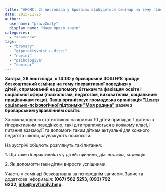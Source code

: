 ```yaml
---
title: "АНОНС: 26 листопада у Броварах відбудеться семінар на тему гіперактивності у дітей"
date: 2015-11-25
author: 
  username: "pravoZnaty"
  display_name: "Маєш право знати"
categories: 
  - "announce"
tags: 
  - "brovary"
  - "giperaktyvnist-u-ditej"
  - "novini"
  - "psihologiya"
  - "seminar"
---
```


**Завтра, 26 листопада, о 14:00 у броварській ЗОШ №8 пройде безкоштовний [семінар](http://www.psycheya.info/proekt-giperaktivnist-u-ditej-shlyaxi-vzayemodi%D1%97/) на тему гіперактивної поведінки у дітей, спрямований на допомогу батькам та фахівцям освіти і соціальної сфери (психологам, педагогам, вихователям, соціальним працівникам тощо). Захід організовує громадська організація ["Центр соціально-псіхологічної підтримки "Моя родина"](http://www.psycheya.info/go-moya-rodina/) разом з броварським управлінням освіти.**

За міжнародною статистикою на кожних 10 дітей припадає 1 дитина з гіперактивним поведінкою, такі діти трапляються в кожному класі, і питання взаємодії та допомоги таким діткам актуальні для кожного педагога школи, зауважують психологи.

На зустрічі обіцяють розглянуть такі питання:

1\. Що таке гіперактивність у дітей: причини, діагностика, корекція.

2\. Як допомогти таки дітям вирости успішними.

Участь у семінарі безкоштовна за попереднім записом. Запис та додаткова інформація: **(067) 562 5253, (093) 792 6232, info@myfamily.help.**

